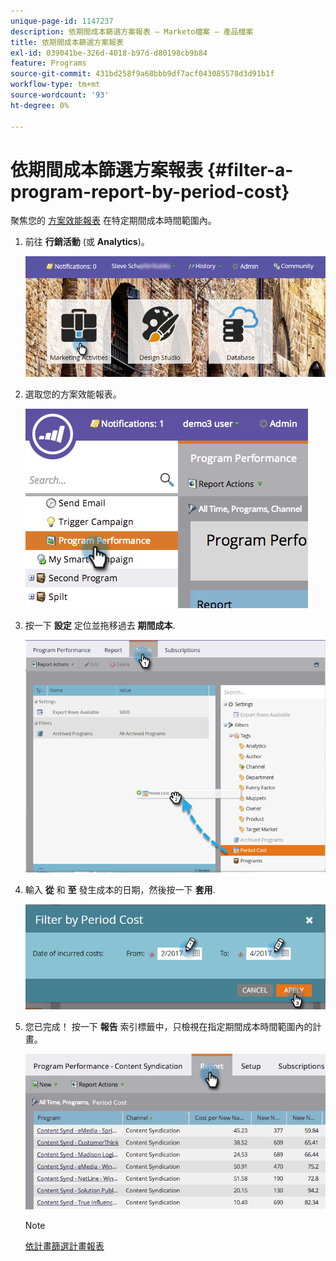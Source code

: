 ```yaml
---
unique-page-id: 1147237
description: 依期間成本篩選方案報表 — Marketo檔案 — 產品檔案
title: 依期間成本篩選方案報表
exl-id: 039041be-326d-4018-b97d-d80198cb9b84
feature: Programs
source-git-commit: 431bd258f9a68bbb9df7acf043085578d3d91b1f
workflow-type: tm+mt
source-wordcount: '93'
ht-degree: 0%

---
```


# 依期間成本篩選方案報表 {#filter-a-program-report-by-period-cost}

聚焦您的 [方案效能報表](/help/marketo/product-docs/core-marketo-concepts/programs/program-performance-report/create-a-program-performance-report.md) 在特定期間成本時間範圍內。

1. 前往 **行銷活動** (或 **Analytics**)。

   ![](assets/login-marketing-activities-1.png)

1. 選取您的方案效能報表。

   ![](assets/image2014-9-23-16-3a22-3a52.png)

1. 按一下 **設定** 定位並拖移過去 **期間成本**.

   ![](assets/lm-86194-1.png)

1. 輸入 **從** 和 **至** 發生成本的日期，然後按一下 **套用**.

   ![](assets/lm-86194-2a-hands.png)

1. 您已完成！ 按一下 **報告** 索引標籤中，只檢視在指定期間成本時間範圍內的計畫。

   ![](assets/lm-86194-report-tab.png)

   >[!NOTE]
   >
   >[依計畫篩選計畫報表](/help/marketo/product-docs/core-marketo-concepts/programs/program-performance-report/filter-a-program-report-by-program.md)
